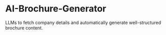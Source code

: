 # AI-Brochure-Generator
LLMs to fetch company details and automatically generate well-structured brochure content.
